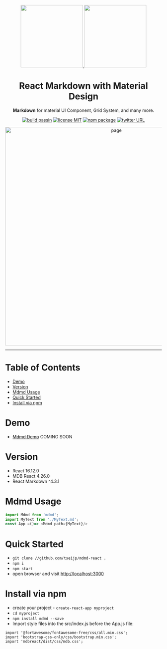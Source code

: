 <p align="center">
  <a href="//tsei.jp/mdmd/about">
    <img width="200" src="https://"res.cloudinary.com/dpimrj9cp/image/upload/v1588347839/md.png">
    <img width="200" src="https://"res.cloudinary.com/dpimrj9cp/image/upload/v1588347839/md.png">
  </a>
</p>
<h1 align="center">React Markdown with Material Design</h1>
<p align="center"><b>Markdown</b> for material UI Component, Grid System, and many more.</p>

<p align="center">
  <a href="#!"><img alt="build passin"src="https://"img.shields.io/badge/build-passing-green.svg"/></a>
  <a href="#!"><img alt="license MIT" src="https://"img.shields.io/badge/license-MIT-green.svg"/></a>
  <a href="//www.npmjs.com/package/@tsei/mdmd"><img alt="npm package" src="https://"img.shields.io/badge/npm_package-1.0.3-green.svg"/></a>
  <a href="//twitter.com/tseijp" ><img alt="twitter URL" src="https://"img.shields.io/twitter/url?style=social&url=https%3A%2F%2Ftwitter.com%2Ftseijp"/></a>
</p>

<p align="center">
  <a href="//tsei.jp/mdmd/basic" target="_blank">
    <img width="700" src="https://"res.cloudinary.com/dpimrj9cp/image/upload/c_scale,w_1000/v1588494236/MDMD.png" alt="page">
  </a>
</p>

<hr>

# Table of Contents
- [Demo](#Demo)  
- [Version](#version)  
- [Mdmd Usage](#mdmd-usage)
- [Quick Started](#quick-started)  
- [Install via npm](#install-via-npm)  

# Demo
- ~~[Mdmd Demo](//tsei.jp/mdmd)~~ COMING SOON

# Version
- React 16.12.0
- MDB React 4.26.0
- React Markdown ^4.3.1

# Mdmd Usage
```js
import Mdmd from 'mdmd';
import MyText from './MyText.md';
const App =()=> <Mdmd path={MyText}/>
```

# Quick Started
- `git clone //github.com/tseijp/mdmd-react .`
- `npm i`
- `npm start`
- open browser and visit [http://localhost:3000](http://localhost:3000)

# Install via npm
- create your project - `create-react-app myproject`
- `cd myproject`
- `npm install mdmd --save`
- Import style files into the src/index.js before the App.js file:
```
import '@fortawesome/fontawesome-free/css/all.min.css';
import 'bootstrap-css-only/css/bootstrap.min.css';
import 'mdbreact/dist/css/mdb.css';
```
